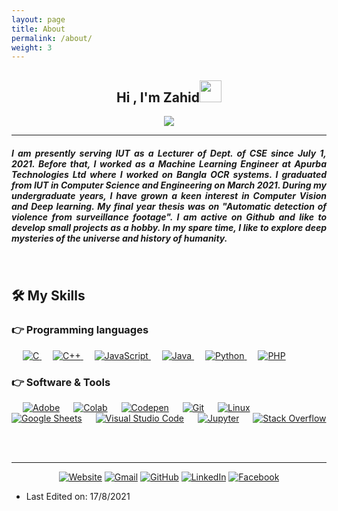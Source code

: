 ```yaml
---
layout: page
title: About
permalink: /about/
weight: 3
---
```



<h2 align="center">Hi , I'm Zahid<img src="https://media.giphy.com/media/hvRJCLFzcasrR4ia7z/giphy.gif" width="35"></h2>
<p align="center">
  <a href="https://zahid58.github.io/"><img src="https://readme-typing-svg.herokuapp.com?lines=Lecturer,+Dept.+of+CSE,+ IUT;Computer+Vision+and+Deep+Learning+Researcher&center=true&width=800&height=50"></a>
</p>
<hr/>
<h5 align="justify">I am presently serving IUT as a Lecturer of Dept. of CSE since July 1, 2021. Before that, I worked as a Machine Learning Engineer at Apurba Technologies Ltd where I worked on Bangla OCR systems. I graduated from IUT in Computer Science and Engineering on March 2021. During my undergraduate years, I have grown a keen interest in Computer Vision and Deep learning. My final year thesis was on "Automatic detection of violence from surveillance footage". I am active on Github and like to develop small projects as a hobby. In my spare time, I like to explore deep mysteries of the universe and history of humanity.</h5>
<br>

## 🛠️ My Skills

### 👉 Programming languages

<p align="left"> 
  &emsp; 
  <a href="https://www.cprogramming.com/" target="_blank"> 
    <img alt="C" src="https://img.shields.io/badge/C%20-%232370ED.svg?logo=c&logoColor=white">
  </a> 
  &emsp;
  <a href="https://www.w3schools.com/cpp/" target="_blank"> 
    <img alt="C++" src="https://img.shields.io/badge/C++%20-%2300599C.svg?logo=c%2B%2B&logoColor=white">
  </a> 
  &emsp;
  <a href="https://developer.mozilla.org/en-US/docs/Web/JavaScript" target="_blank"> 
     <img alt="JavaScript" src="https://img.shields.io/badge/JavaScript%20-%23F7DF1E.svg?logo=javascript&logoColor=black">
   </a>
  &emsp;
  <a href="https://www.java.com" target="_blank"> 
    <img alt="Java" src="https://img.shields.io/badge/Java-%23007396.svg?logo=java&logoColor=white">
  </a>
  &emsp;
   <a href="https://www.python.org" target="_blank">
    <img alt="Python" src="https://img.shields.io/badge/Python%20-%2314354C.svg?logo=python&logoColor=white">
  </a>
  &emsp;
  <a href="https://www.php.net/">
    <img alt="PHP" src="https://img.shields.io/badge/PHP-%23777BB4.svg?logo=php&logoColor=white"/>
  </a>
</p>

### 👉 Software & Tools
 
<p>
  &emsp;
    <a href="#"><img alt="Adobe" src="https://img.shields.io/badge/Adobe%20-%23FF0000.svg?logo=adobe&logoColor=white"></a>
  &emsp;
    <a href="#"><img alt="Colab" src="https://img.shields.io/badge/Colab-00b56a.svg?logo=google-colab&logoColor=white"></a>
  &emsp;
    <a href="#"><img alt="Codepen" src="https://img.shields.io/badge/Codepen-000000.svg?logo=codepen&logoColor=white"></a>
  &emsp;
    <a href="#"><img alt="Git" src="https://img.shields.io/badge/Git%20-%23F05033.svg?logo=git&logoColor=white"></a>
  &emsp;
    <a href="#"><img alt="Linux" src="https://img.shields.io/badge/Linux-FCC624?style=flat&logo=linux&logoColor=black"></a>
  &emsp;
    <a href="#"><img alt="Google Sheets" src="https://img.shields.io/badge/Google%20Sheets%20-%2334A853.svg?logo=google%20sheets&logoColor=white"></a>
  &emsp;
    <a href="#"><img alt="Visual Studio Code" src="https://img.shields.io/badge/Visual%20Studio%20Code-0078d7.svg?logo=visual-studio-code&logoColor=white"></a>
  &emsp;
    <a href="#"><img alt="Jupyter" src="https://img.shields.io/badge/Jupyter%20-%23F37626.svg?logo=Jupyter&logoColor=white"></a>
  &emsp;
    <a href="#"><img alt="Stack Overflow" src="https://img.shields.io/badge/-Stack%20Overflow-FE7A16?logo=stack-overflow&logoColor=white"></a>
  &emsp;
</p>

<br/>

<hr/>

<p align="center">
  <a href="https://zahid58.github.io/"><img src="https://img.icons8.com/bubbles/50/000000/web.png" alt="Website"/></a>
	<a href="mailto:zahidulislam@iut-dhaka.edu"><img src="https://img.icons8.com/bubbles/50/000000/gmail.png" alt="Gmail"/></a>
	<a href="https://github.com/zahid58"><img src="https://img.icons8.com/bubbles/50/000000/github.png" alt="GitHub"/></a>
	<a href="https://linkedin.com/in/zahid58"><img src="https://img.icons8.com/bubbles/50/000000/linkedin.png" alt="LinkedIn"/></a>
	<a href="https://www.facebook.com/Zahid1558"><img src="https://img.icons8.com/bubbles/50/000000/facebook-new.png" alt="Facebook"/></a>	
</p>


* Last Edited on: 17/8/2021


<!-- 	<a href="https://www.instagram.com/zahid__58/"><img src="https://img.icons8.com/bubbles/50/000000/instagram.png" alt="Instagram"/></a>
	<a href="https://www.youtube.com/channel/UC7V1Gm8V0kRLp_EHB8aDj2A"><img src="https://img.icons8.com/bubbles/50/000000/youtube.png" alt="Youtube"/></a> -->






